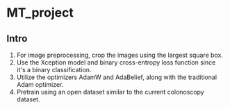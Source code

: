 # MT_project
## Intro
1. For image preprocessing, crop the images using the largest square box.
2. Use the Xception model and binary cross-entropy loss function since it's a binary classification.
3. Utilize the optimizers AdamW and AdaBelief, along with the traditional Adam optimizer.
4. Pretrain using an open dataset similar to the current colonoscopy dataset.
